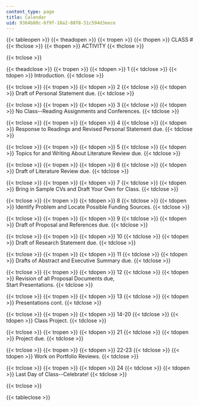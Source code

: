 ```yaml
---
content_type: page
title: Calendar
uid: 9364b80c-6f9f-18a2-88f8-51c594d3eece
---
```


{{< tableopen >}}
{{< theadopen >}}
{{< tropen >}}
{{< thopen >}}
CLASS #
{{< thclose >}}
{{< thopen >}}
ACTIVITY
{{< thclose >}}

{{< trclose >}}

{{< theadclose >}}
{{< tropen >}}
{{< tdopen >}}
1
{{< tdclose >}}
{{< tdopen >}}
Introduction.
{{< tdclose >}}

{{< trclose >}}
{{< tropen >}}
{{< tdopen >}}
2
{{< tdclose >}}
{{< tdopen >}}
Draft of Personal Statement due.
{{< tdclose >}}

{{< trclose >}}
{{< tropen >}}
{{< tdopen >}}
3
{{< tdclose >}}
{{< tdopen >}}
No Class--Reading Assignments and Conferences.
{{< tdclose >}}

{{< trclose >}}
{{< tropen >}}
{{< tdopen >}}
4
{{< tdclose >}}
{{< tdopen >}}
Response to Readings and Revised Personal Statement due.
{{< tdclose >}}

{{< trclose >}}
{{< tropen >}}
{{< tdopen >}}
5
{{< tdclose >}}
{{< tdopen >}}
Topics for and Writing About Literature Review due.
{{< tdclose >}}

{{< trclose >}}
{{< tropen >}}
{{< tdopen >}}
6
{{< tdclose >}}
{{< tdopen >}}
Draft of Literature Review due.
{{< tdclose >}}

{{< trclose >}}
{{< tropen >}}
{{< tdopen >}}
7
{{< tdclose >}}
{{< tdopen >}}
Bring in Sample CVs and Draft Your Own for Class.
{{< tdclose >}}

{{< trclose >}}
{{< tropen >}}
{{< tdopen >}}
8
{{< tdclose >}}
{{< tdopen >}}
Identify Problem and Locate Possible Funding Sources.
{{< tdclose >}}

{{< trclose >}}
{{< tropen >}}
{{< tdopen >}}
9
{{< tdclose >}}
{{< tdopen >}}
Draft of Proposal and References due.
{{< tdclose >}}

{{< trclose >}}
{{< tropen >}}
{{< tdopen >}}
10
{{< tdclose >}}
{{< tdopen >}}
Draft of Research Statement due.
{{< tdclose >}}

{{< trclose >}}
{{< tropen >}}
{{< tdopen >}}
11
{{< tdclose >}}
{{< tdopen >}}
Drafts of Abstract and Executive Summary due.
{{< tdclose >}}

{{< trclose >}}
{{< tropen >}}
{{< tdopen >}}
12
{{< tdclose >}}
{{< tdopen >}}
Revision of all Proposal Documents due,  
Start Presentations.
{{< tdclose >}}

{{< trclose >}}
{{< tropen >}}
{{< tdopen >}}
13
{{< tdclose >}}
{{< tdopen >}}
Presentations cont.
{{< tdclose >}}

{{< trclose >}}
{{< tropen >}}
{{< tdopen >}}
14-20
{{< tdclose >}}
{{< tdopen >}}
Class Project.
{{< tdclose >}}

{{< trclose >}}
{{< tropen >}}
{{< tdopen >}}
21
{{< tdclose >}}
{{< tdopen >}}
Project due.
{{< tdclose >}}

{{< trclose >}}
{{< tropen >}}
{{< tdopen >}}
22-23
{{< tdclose >}}
{{< tdopen >}}
Work on Portfolio Reviews.
{{< tdclose >}}

{{< trclose >}}
{{< tropen >}}
{{< tdopen >}}
24
{{< tdclose >}}
{{< tdopen >}}
Last Day of Class--Celebrate!
{{< tdclose >}}

{{< trclose >}}

{{< tableclose >}}